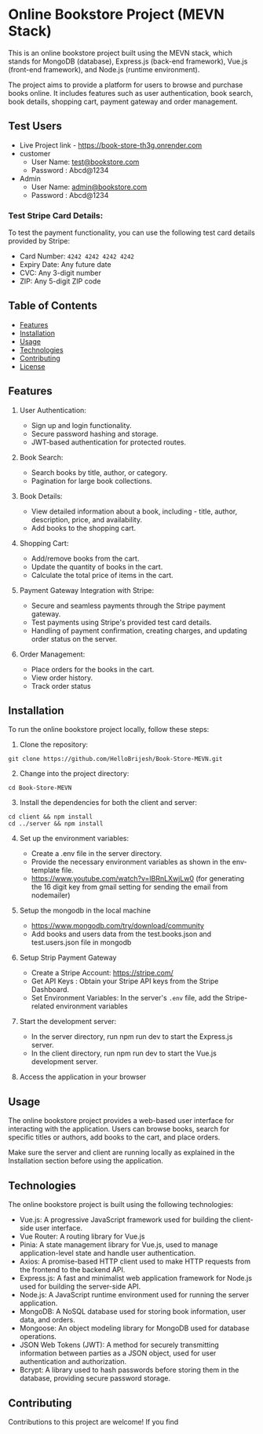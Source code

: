 # Online Bookstore Project (MEVN Stack)

This is an online bookstore project built using the MEVN stack, which stands for MongoDB (database), Express.js (back-end framework), Vue.js (front-end framework), and Node.js (runtime environment).

The project aims to provide a platform for users to browse and purchase books online. It includes features such as user authentication, book search, book details, shopping cart, payment gateway and order management.

## Test Users

- Live Project link - https://book-store-th3g.onrender.com
- customer
  - User Name: test@bookstore.com
  - Password : Abcd@1234
- Admin
  - User Name: admin@bookstore.com
  - Password : Abcd@1234

### Test Stripe Card Details:

To test the payment functionality, you can use the following test card details provided by Stripe:

- Card Number: `4242 4242 4242 4242`
- Expiry Date: Any future date
- CVC: Any 3-digit number
- ZIP: Any 5-digit ZIP code

## Table of Contents

- [Features](#features)
- [Installation](#installation)
- [Usage](#usage)
- [Technologies](#technologies)
- [Contributing](#contributing)
- [License](#license)

## Features

1. User Authentication:

   - Sign up and login functionality.
   - Secure password hashing and storage.
   - JWT-based authentication for protected routes.

2. Book Search:

   - Search books by title, author, or category.
   - Pagination for large book collections.

3. Book Details:

   - View detailed information about a book, including - title, author, description, price, and availability.
   - Add books to the shopping cart.

4. Shopping Cart:

   - Add/remove books from the cart.
   - Update the quantity of books in the cart.
   - Calculate the total price of items in the cart.

5. Payment Gateway Integration with Stripe:

   - Secure and seamless payments through the Stripe payment gateway.
   - Test payments using Stripe's provided test card details.
   - Handling of payment confirmation, creating charges, and updating order status on the server.

6. Order Management:
   - Place orders for the books in the cart.
   - View order history.
   - Track order status

## Installation

To run the online bookstore project locally, follow these steps:

1. Clone the repository:

```
git clone https://github.com/HelloBrijesh/Book-Store-MEVN.git
```

2. Change into the project directory:

```
cd Book-Store-MEVN
```

3. Install the dependencies for both the client and server:

```
cd client && npm install
cd ../server && npm install
```

4. Set up the environment variables:

   - Create a .env file in the server directory.
   - Provide the necessary environment variables as shown in the env-template file.
   - https://www.youtube.com/watch?v=lBRnLXwjLw0 (for generating the 16 digit key from gmail setting for sending the email from nodemailer)

5. Setup the mongodb in the local machine

   - https://www.mongodb.com/try/download/community
   - Add books and users data from the test.books.json and test.users.json file in mongodb

6. Setup Strip Payment Gateway

   - Create a Stripe Account: https://stripe.com/
   - Get API Keys : Obtain your Stripe API keys from the Stripe Dashboard.
   - Set Environment Variables: In the server's `.env` file, add the Stripe-related environment variables

7. Start the development server:

   - In the server directory, run npm run dev to start the Express.js server.
   - In the client directory, run npm run dev to start the Vue.js development server.

8. Access the application in your browser

## Usage

The online bookstore project provides a web-based user interface for interacting with the application. Users can browse books, search for specific titles or authors, add books to the cart, and place orders.

Make sure the server and client are running locally as explained in the Installation section before using the application.

## Technologies

The online bookstore project is built using the following technologies:

- Vue.js: A progressive JavaScript framework used for building the client-side user interface.
- Vue Router: A routing library for Vue.js
- Pinia: A state management library for Vue.js, used to manage application-level state and handle user authentication.
- Axios: A promise-based HTTP client used to make HTTP requests from the frontend to the backend API.
- Express.js: A fast and minimalist web application framework for Node.js used for building the server-side API.
- Node.js: A JavaScript runtime environment used for running the server application.
- MongoDB: A NoSQL database used for storing book information, user data, and orders.
- Mongoose: An object modeling library for MongoDB used for database operations.
- JSON Web Tokens (JWT): A method for securely transmitting information between parties as a JSON object, used for user authentication and authorization.
- Bcrypt: A library used to hash passwords before storing them in the database, providing secure password storage.

## Contributing

Contributions to this project are welcome! If you find
